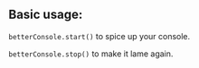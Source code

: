 Basic usage: 
------------------
 
`betterConsole.start()` to spice up your console.

 
 
`betterConsole.stop()` to make it lame again.